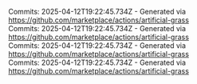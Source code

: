 Commits: 2025-04-12T19:22:45.734Z - Generated via https://github.com/marketplace/actions/artificial-grass
<br>
Commits: 2025-04-12T19:22:45.734Z - Generated via https://github.com/marketplace/actions/artificial-grass
<br>
Commits: 2025-04-12T19:22:45.734Z - Generated via https://github.com/marketplace/actions/artificial-grass
<br>
Commits: 2025-04-12T19:22:45.734Z - Generated via https://github.com/marketplace/actions/artificial-grass
<br>
